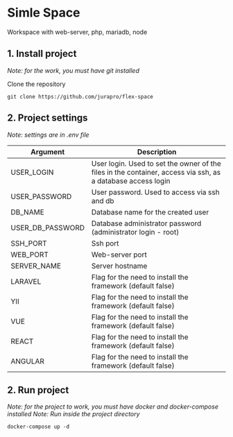 # Simle Space
Workspace with web-server, php, mariadb, node

## 1. Install project
*Note: for the work, you must have git installed*

Clone the repository

`git clone https://github.com/jurapro/flex-space`

## 2. Project settings
*Note: settings are in .env file*

| Argument | Description |
| -----|------|
| USER_LOGIN | User login. Used to set the owner of the files in the container, access via ssh, as a database access login |
| USER_PASSWORD | User password. Used to access via ssh and db |
| DB_NAME | Database name for the created user |
| USER_DB_PASSWORD | Database administrator password (administrator login - root) |
| SSH_PORT | Ssh port |
| WEB_PORT | Web-server port |
| SERVER_NAME | Server hostname  |
| LARAVEL | Flag for the need to install the framework (default false) |
| YII | Flag for the need to install the framework (default false) |
| VUE | Flag for the need to install the framework (default false) |
| REACT | Flag for the need to install the framework (default false) |
| ANGULAR | Flag for the need to install the framework (default false) |

## 2. Run project
*Note: for the project to work, you must have docker and docker-compose installed*
*Note: Run inside the project directory*

`docker-compose up -d`